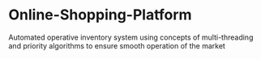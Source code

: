 # Online-Shopping-Platform
Automated operative inventory system using concepts of multi-threading and priority algorithms to ensure smooth operation of the market
